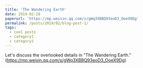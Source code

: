 ```yaml
---
title: 'The Wandering Earth'
date: 2019-02-28
paperurl: 'https://mp.weixin.qq.com/s/gWq3XBBQ93eoD3_OoeX9Dg'
permalink: /posts/2019/02/blog-post-1/
tags:
  - cool posts
  - category1
  - category2
---
```

Let's discuss the overlooked details in "The Wandering Earth." (https://mp.weixin.qq.com/s/gWq3XBBQ93eoD3_OoeX9Dg)
